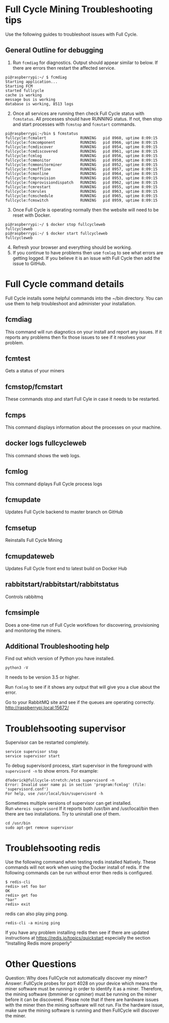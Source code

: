 # Full Cycle Mining Troubleshooting tips
Use the following guides to troubleshoot issues with Full Cycle.

## General Outline for debugging
1. Run `fcmdiag` for diagnostics. Output should appear similar to below. If there are errors then restart the affected service.
```
pi@raspberrypi:~/ $ fcmdiag
Starting application...
Starting FCM
started fullcycle
cache is working
message bus is working
database is working, 8513 logs
```
2. Once all services are running then check Full Cycle status with `fcmstatus`. All processes should have RUNNING status. If not, then stop and start processes with `fcmstop` and `fcmstart` commands.
```
pi@raspberrypi:~/bin $ fcmstatus
fullcycle:fcmalert               RUNNING   pid 8960, uptime 8:09:15
fullcycle:fcmcomponent           RUNNING   pid 8966, uptime 8:09:15
fullcycle:fcmdiscover            RUNNING   pid 8954, uptime 8:09:15
fullcycle:fcmdiscovered          RUNNING   pid 8961, uptime 8:09:15
fullcycle:fcmlog                 RUNNING   pid 8956, uptime 8:09:15
fullcycle:fcmmonitor             RUNNING   pid 8958, uptime 8:09:15
fullcycle:fcmmonitorminer        RUNNING   pid 8952, uptime 8:09:15
fullcycle:fcmoffline             RUNNING   pid 8957, uptime 8:09:15
fullcycle:fcmonline              RUNNING   pid 8964, uptime 8:09:15
fullcycle:fcmprovision           RUNNING   pid 8953, uptime 8:09:15
fullcycle:fcmprovisiondispatch   RUNNING   pid 8962, uptime 8:09:15
fullcycle:fcmrestart             RUNNING   pid 8955, uptime 8:09:15
fullcycle:fcmrules               RUNNING   pid 8963, uptime 8:09:15
fullcycle:fcmschedule            RUNNING   pid 8965, uptime 8:09:15
fullcycle:fcmswitch              RUNNING   pid 8959, uptime 8:09:15
```
3. Once Full Cycle is operating normally then the website will need to be reset with Docker.
```
pi@raspberrypi:~/ $ docker stop fullcycleweb
fullcycleweb
pi@raspberrypi:~/ $ docker start fullcycleweb
fullcycleweb
```

4. Refresh your browser and everything should be working.
5. If you continue to have problems then use `fcmlog` to see what errors are getting logged. If you believe it is an issue with Full Cycle then add the issue to GitHub.

# Full Cycle command details
Full Cycle installs some helpful commands into the ~/bin directory. You can use them to help troubleshoot and administer your installation.

## fcmdiag
This command will run diagnotics on your install and report any issues. If it reports any problems then fix those issues to see if it resolves your problem.

## fcmtest
Gets a status of your miners

## fcmstop/fcmstart
These commands stop and start Full Cyle in case it needs to be restarted.

## fcmps
This command displays information about the processes on your machine.

## docker logs fullcycleweb
This command shows the web logs.

## fcmlog
This command diplays Full Cycle process logs

## fcmupdate
Updates Full Cycle backend to master branch on GitHub

## fcmsetup
Reinstalls Full Cycle Mining

## fcmupdateweb
Updates Full Cycle front end to latest build on Docker Hub

## rabbitstart/rabbitstart/rabbitstatus
Controls rabbitmq

## fcmsimple
Does a one-time run of Full Cycle workflows for discovering, provisioning and monitoring the miners.

## Additional Troubleshooting help
Find out which version of Python you have installed.
```
python3 -V
```
It needs to be version 3.5 or higher.

Run `fcmlog` to see if it shows any output that will give you a clue
about the error.

Go to your RabbitMQ site and see if  the queues are operating correctly.
http://raspberrypi.local:15672/

# Troublehsooting supervisor
Supervisor can be restarted completely.
```
service supervisor stop
service supervisor start
```

To debug supervisord process, start supervisor in the foreground with ```supervisord -n``` to show errors. For example:
```
dfoderick@fullcycle-stretch:/etc$ supervisord -n
Error: Invalid user name pi in section 'program:fcmlog' (file: 'supervisord.conf')
For help, use /usr/local/bin/supervisord -h
```

Sometimes multiple versions of supervisor can get installed.  
Run ```whereis supervisord```
If it reports both /usr/bin and /usr/local/bin then there are two installations.
Try to uninstall one of them.
```
cd /usr/bin
sudo apt-get remove supervisor
```

# Troublehsooting redis
Use the following command when testing redis installed Natively.
These commands will not work when using the Docker install of redis.
If the following commands can be run without error then redis is configured.
```
$ redis-cli
redis> set foo bar
OK
redis> get foo
"bar"
redis> exit
```
redis can also play ping pong.
```
redis-cli -a mining ping
```
If you have any problem installing redis then see if there are
updated instructions at https://redis.io/topics/quickstart especially
the section "Installing Redis more properly"

# Other Questions

Question: Why does FullCycle not automatically discover my miner?  
Answer: FullCycle probes for port 4028 on your device which means the miner software must be running in order to identify it as a miner. Therefore, the mining software (bmminer or cgminer) must be running on the miner before it can be discovered. Please note that if there are hardware issues with the miner then the mining software will not run. Fix the hardware issue, make sure the mining software is running and then FullCycle will discover the miner.

